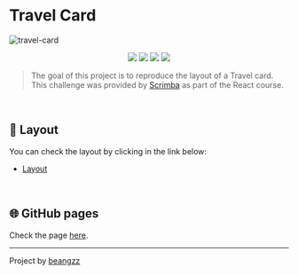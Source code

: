 
# Travel Card

![travel-card](https://user-images.githubusercontent.com/89169695/173626104-6ad57833-8a78-4f5d-98fc-f3b149cf2ef4.png)

<p align="center">
  <img src="https://img.shields.io/badge/CSS3-1572B6?style=for-the-badge&logo=css3&logoColor=white" />
  <img src="https://img.shields.io/badge/HTML5-E34F26?style=for-the-badge&logo=html5&logoColor=white" />
  <img src="https://img.shields.io/badge/JavaScript-F7DF1E?style=for-the-badge&logo=javascript&logoColor=black" />
  <img src="https://img.shields.io/badge/React-20232A?style=for-the-badge&logo=react&logoColor=61DAFB" />
</p>




> The goal of this project is to reproduce the layout of a Travel card.
This challenge was provided by <a href="https://scrimba.com/dashboard#overview">Scrimba</a> as part of the React course.


<br>

## 🌃 Layout

You can check the layout by clicking in the link below:
* <a href="https://www.figma.com/file/QG4cOExkdbIbhSfWJhs2gs/Travel-Journal?node-id=0%3A1">Layout</a>


<br>


## :globe_with_meridians: GitHub pages

Check the page <a href="https://beangzz.github.io/React-Travel-Card/">here</a>.


---

Project by <a href="https://github.com/beangzz">beangzz</a>
